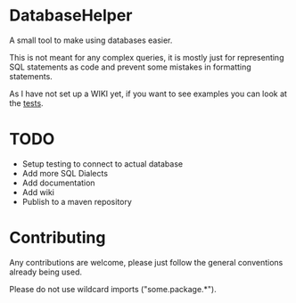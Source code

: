 # DatabaseHelper
A small tool to make using databases easier.

This is not meant for any complex queries, it is mostly just for representing SQL statements as code and 
prevent some mistakes in formatting statements.

As I have not set up a WIKI yet, if you want to see examples you can look at the [tests](https://github.com/FisherLuba/DatabaseHelper/blob/main/src/test/kotlin/io/github/fisherl/databasehelper/AnimalDatabaseTest.kt).
# TODO
- Setup testing to connect to actual database
- Add more SQL Dialects
- Add documentation
- Add wiki
- Publish to a maven repository

# Contributing
Any contributions are welcome, please just follow the general conventions already being used.

Please do not use wildcard imports ("some.package.*").
